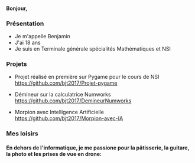 #### Bonjour,

### Présentation

- Je m'appelle Benjamin
- J'ai 18 ans
- Je suis en Terminale générale spécialités Mathématiques et NSI 

### Projets

- Projet réalisé en première sur Pygame pour le cours de NSI 
  https://github.com/bjt2017/Projet-pygame

- Démineur sur la calculatrice Numworks
  https://github.com/bjt2017/DemineurNumworks

- Morpion avec Intelligence Artificielle
  https://github.com/bjt2017/Morpion-avec-IA

### Mes loisirs

#### En dehors de l'informatique, je me passione pour la pâtisserie, la guitare, la photo et les prises de vue en drone:





